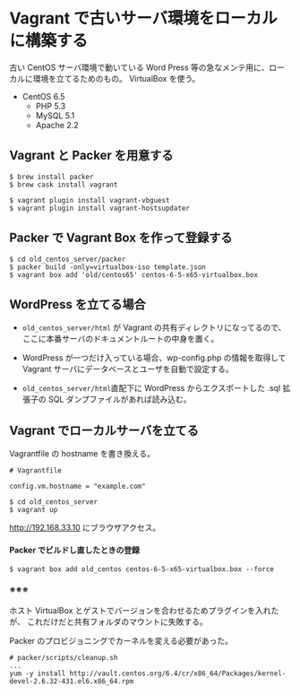 # Vagrant で古いサーバ環境をローカルに構築する
古い CentOS サーバ環境で動いている Word Press 等の急なメンテ用に、ローカルに環境を立てるためのもの。
VirtualBox を使う。
* CentOS 6.5
  * PHP 5.3
  * MySQL 5.1
  * Apache 2.2

## Vagrant と Packer を用意する
```
$ brew install packer
$ brew cask install vagrant

$ vagrant plugin install vagrant-vbguest
$ vagrant plugin install vagrant-hostsupdater
```
## Packer で Vagrant Box を作って登録する
```
$ cd old_centos_server/packer
$ packer build -only=virtualbox-iso template.json
$ vagrant box add 'old/centos65' centos-6-5-x65-virtualbox.box
```
## WordPress を立てる場合
* `old_centos_server/html` が Vagrant の共有ディレクトリになってるので、ここに本番サーバのドキュメントルートの中身を置く。

* WordPress が一つだけ入っている場合、wp-config.php の情報を取得して Vagrant サーバにデータベースとユーザを自動で設定する。

* `old_centos_server/html`直配下に WordPress からエクスポートした .sql 拡張子の SQL ダンプファイルがあれば読み込む。


## Vagrant でローカルサーバを立てる

Vagrantfile の hostname を書き換える。
```
# Vagrantfile

config.vm.hostname = "example.com"
```

```
$ cd old_centos_server
$ vagrant up
```

http://192.168.33.10 にブラウザアクセス。


#### Packer でビルドし直したときの登録
```
$ vagrant box add old_centos centos-6-5-x65-virtualbox.box --force
```

#### ※※※
ホスト VirtualBox とゲストでバージョンを合わせるためプラグインを入れたが、
これだけだと共有フォルダのマウントに失敗する。

Packer のプロビジョニングでカーネルを変える必要があった。
```
# packer/scripts/cleanup.sh
...
yum -y install http://vault.centos.org/6.4/cr/x86_64/Packages/kernel-devel-2.6.32-431.el6.x86_64.rpm
```
